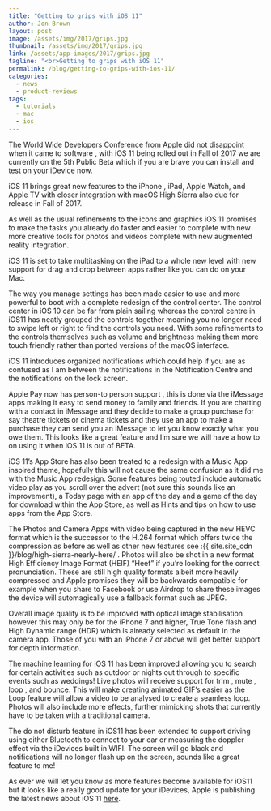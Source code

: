 ```yaml
---
title: "Getting to grips with iOS 11"
author: Jon Brown
layout: post
image: /assets/img/2017/grips.jpg
thumbnail: /assets/img/2017/grips.jpg
link: /assets/app-images/2017/grips.jpg
tagline: "<br>Getting to grips with iOS 11"
permalink: /blog/getting-to-grips-with-ios-11/
categories:
  - news
  - product-reviews
tags:
  - tutorials
  - mac
  - ios
---
```

The World Wide Developers Conference from Apple did not disappoint when it came to software , with iOS 11 being rolled out in Fall of 2017 we are currently on the 5th Public Beta which if you are brave you can install and test on your iDevice now.

iOS 11 brings great new features to the iPhone , iPad, Apple Watch, and Apple TV with closer integration with macOS High Sierra also due for release in Fall of 2017.

As well as the usual refinements to the icons and graphics iOS 11 promises to make the tasks you already do faster and easier to complete with new more creative tools for photos and videos complete with new augmented reality integration.

iOS 11 is set to take multitasking on the iPad to a whole new level with new support for drag and drop between apps rather like you can do on your Mac.

The way you manage settings has been made easier to use and more powerful to boot with a complete redesign of the control center. The control center in iOS 10 can be far from plain sailing whereas the control centre in iOS11 has neatly grouped the controls together meaning you no longer need to swipe left or right to find the controls you need. With some refinements to the controls themselves such as volume and brightness making them more touch friendly rather than ported versions of the macOS interface.

iOS 11 introduces organized notifications which could help if you are as confused as I am between the notifications in the Notification Centre and the notifications on the lock screen.

Apple Pay now has person-to person support , this is done via the iMessage apps making it easy to send money to family and friends. If you are chatting with a contact in iMessage and they decide to make a group purchase for say theatre tickets or cinema tickets and they use an app to make a purchase they can send you an iMessage to let you know exactly what you owe them. This looks like a great feature and I’m sure we will have a how to on using it when iOS 11 is out of BETA.

iOS 11’s App Store has also been treated to a redesign with a Music App inspired theme, hopefully this will not cause the same confusion as it did me with the Music App redesign. Some features being touted include automatic video play as you scroll over the advert (not sure this sounds like an improvement), a Today page with an app of the day and a game of the day for download within the App Store, as well as Hints and tips on how to use apps from the App Store.

The Photos and Camera Apps with video being captured in the new HEVC format which is the successor to the H.264 format which offers twice the compression as before as well as other new features see :{{ site.site_cdn }}/blog/high-sierra-nearly-here/ . Photos will also be shot in a new format High Efficiency Image Format (HEIF) “Heef” if you’re looking for the correct pronunciation. These are still high quality formats albeit more heavily compressed and Apple promises they will be backwards compatible for example when you share to Facebook or use Airdrop to share these images the device will automagically use a fallback format such as JPEG.

Overall image quality is to be improved with optical image stabilisation however this may only be for the iPhone 7 and higher, True Tone flash and High Dynamic range (HDR) which is already selected as default in the camera app. Those of you with an iPhone 7 or above will get better support for depth information.

The machine learning for iOS 11 has been improved allowing you to search for certain activities such as outdoor or nights out through to specific events such as weddings! Live photos will receive support for trim , mute , loop , and bounce. This will make creating animated GIF’s easier as the Loop feature will allow a video to be analysed to create a seamless loop. Photos will also include more effects, further mimicking shots that currently have to be taken with a traditional camera.

The do not disturb feature in iOS11 has been extended to support driving using either Bluetooth to connect to your car or measuring the doppler effect via the iDevices built in WIFI. The screen will go black and notifications will no longer flash up on the screen, sounds like a great feature to me!

As ever we will let you know as more features become available for iOS11 but it looks like a really good update for your iDevices, Apple is publishing the latest news about iOS 11 [here][1].

[1]:https://www.apple.com/ios/ios-11-preview/

